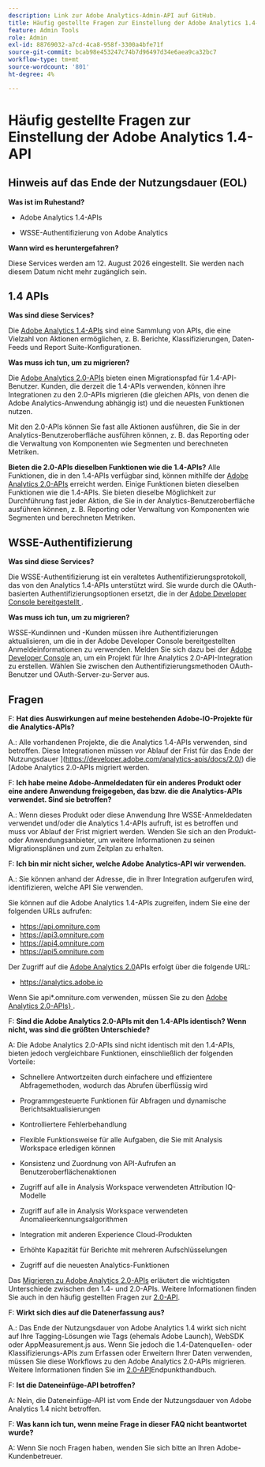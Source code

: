 ```yaml
---
description: Link zur Adobe Analytics-Admin-API auf GitHub.
title: Häufig gestellte Fragen zur Einstellung der Adobe Analytics 1.4-API
feature: Admin Tools
role: Admin
exl-id: 88769032-a7cd-4ca8-958f-3300a4bfe71f
source-git-commit: bcab98e453247c74b7d96497d34e6aea9ca32bc7
workflow-type: tm+mt
source-wordcount: '801'
ht-degree: 4%

---
```


# Häufig gestellte Fragen zur Einstellung der Adobe Analytics 1.4-API

## Hinweis auf das Ende der Nutzungsdauer (EOL)

**Was ist im Ruhestand?**

* Adobe Analytics 1.4-APIs

* WSSE-Authentifizierung von Adobe Analytics 

**Wann wird es heruntergefahren?**

Diese Services werden am 12. August 2026 eingestellt. Sie werden nach diesem Datum nicht mehr zugänglich sein.

## 1.4 APIs

**Was sind diese Services?**

Die [Adobe Analytics 1.4-APIs](https://developer.adobe.com/analytics-apis/docs/1.4/) sind eine Sammlung von APIs, die eine Vielzahl von Aktionen ermöglichen, z. B. Berichte, Klassifizierungen, Daten-Feeds und Report Suite-Konfigurationen.

**Was muss ich tun, um zu migrieren?**

Die [Adobe Analytics 2.0-APIs](https://developer.adobe.com/analytics-apis/docs/2.0/) bieten einen Migrationspfad für 1.4-API-Benutzer. Kunden, die derzeit die 1.4-APIs verwenden, können ihre Integrationen zu den 2.0-APIs migrieren (die gleichen APIs, von denen die Adobe Analytics-Anwendung abhängig ist) und die neuesten Funktionen nutzen.

Mit den 2.0-APIs können Sie fast alle Aktionen ausführen, die Sie in der Analytics-Benutzeroberfläche ausführen können, z. B. das Reporting oder die Verwaltung von Komponenten wie Segmenten und berechneten Metriken.

**Bieten die 2.0-APIs dieselben Funktionen wie die 1.4-APIs?**
Alle Funktionen, die in den 1.4-APIs verfügbar sind, können mithilfe der [Adobe Analytics 2.0-APIs](https://developer.adobe.com/analytics-apis/docs/2.0/) erreicht werden. Einige Funktionen bieten dieselben Funktionen wie die 1.4-APIs. Sie bieten dieselbe Möglichkeit zur Durchführung fast jeder Aktion, die Sie in der Analytics-Benutzeroberfläche ausführen können, z. B. Reporting oder Verwaltung von Komponenten wie Segmenten und berechneten Metriken.

## WSSE-Authentifizierung

**Was sind diese Services?**

Die WSSE-Authentifizierung ist ein veraltetes Authentifizierungsprotokoll, das von den Analytics 1.4-APIs unterstützt wird. Sie wurde durch die OAuth-basierten Authentifizierungsoptionen ersetzt, die in der [Adobe Developer Console bereitgestellt ](https://developer.adobe.com/console/home).

**Was muss ich tun, um zu migrieren?**

WSSE-Kundinnen und -Kunden müssen ihre Authentifizierungen aktualisieren, um die in der Adobe Developer Console bereitgestellten Anmeldeinformationen zu verwenden. Melden Sie sich dazu bei der [Adobe Developer Console](https://developer.adobe.com/console/home) an, um ein Projekt für Ihre Analytics 2.0-API-Integration zu erstellen. Wählen Sie zwischen den Authentifizierungsmethoden OAuth-Benutzer und OAuth-Server-zu-Server aus.

## Fragen

F: **Hat dies Auswirkungen auf meine bestehenden Adobe-IO-Projekte für die Analytics-APIs?**

A.: Alle vorhandenen Projekte, die die Analytics 1.4-APIs verwenden, sind betroffen. Diese Integrationen müssen vor Ablauf der Frist für das Ende der Nutzungsdauer ](https://developer.adobe.com/analytics-apis/docs/2.0/) die [Adobe Analytics 2.0-APIs migriert werden.

F: **Ich habe meine Adobe-Anmeldedaten für ein anderes Produkt oder eine andere Anwendung freigegeben, das bzw. die die Analytics-APIs verwendet. Sind sie betroffen?**

A.: Wenn dieses Produkt oder diese Anwendung Ihre WSSE-Anmeldedaten verwendet und/oder die Analytics 1.4-APIs aufruft, ist es betroffen und muss vor Ablauf der Frist migriert werden. Wenden Sie sich an den Produkt- oder Anwendungsanbieter, um weitere Informationen zu seinen Migrationsplänen und zum Zeitplan zu erhalten.

F: **Ich bin mir nicht sicher, welche Adobe Analytics-API wir verwenden.**

A.: Sie können anhand der Adresse, die in Ihrer Integration aufgerufen wird, identifizieren, welche API Sie verwenden.

Sie können auf die Adobe Analytics 1.4-APIs zugreifen, indem Sie eine der folgenden URLs aufrufen:
* https://api.omniture.com
* https://api3.omniture.com
* https://api4.omniture.com
* https://api5.omniture.com

Der Zugriff auf die [Adobe Analytics 2.0](https://developer.adobe.com/analytics-apis/docs/2.0/)APIs erfolgt über die folgende URL:
* https://analytics.adobe.io

Wenn Sie api*.omniture.com verwenden, müssen Sie zu den [Adobe Analytics 2.0-APIs} ](https://developer.adobe.com/analytics-apis/docs/2.0/).

F: **Sind die Adobe Analytics 2.0-APIs mit den 1.4-APIs identisch? Wenn nicht, was sind die größten Unterschiede?**

A: Die Adobe Analytics 2.0-APIs sind nicht identisch mit den 1.4-APIs, bieten jedoch vergleichbare Funktionen, einschließlich der folgenden Vorteile:

* Schnellere Antwortzeiten durch einfachere und effizientere Abfragemethoden, wodurch das Abrufen überflüssig wird

* Programmgesteuerte Funktionen für Abfragen und dynamische Berichtsaktualisierungen

* Kontrolliertere Fehlerbehandlung

* Flexible Funktionsweise für alle Aufgaben, die Sie mit Analysis Workspace erledigen können

* Konsistenz und Zuordnung von API-Aufrufen an Benutzeroberflächenaktionen

* Zugriff auf alle in Analysis Workspace verwendeten Attribution IQ-Modelle

* Zugriff auf alle in Analysis Workspace verwendeten Anomalieerkennungsalgorithmen

* Integration mit anderen Experience Cloud-Produkten

* Erhöhte Kapazität für Berichte mit mehreren Aufschlüsselungen

* Zugriff auf die neuesten Analytics-Funktionen

Das [Migrieren zu Adobe Analytics 2.0-APIs](https://developer.adobe.com/analytics-apis/docs/2.0/guides/migration/) erläutert die wichtigsten Unterschiede zwischen den 1.4- und 2.0-APIs. Weitere Informationen finden Sie auch in den häufig gestellten Fragen zur [ 2.0-API](https://developer.adobe.com/analytics-apis/docs/2.0/guides/faq/).

F: **Wirkt sich dies auf die Datenerfassung aus?**

A.: Das Ende der Nutzungsdauer von Adobe Analytics 1.4 wirkt sich nicht auf Ihre Tagging-Lösungen wie Tags (ehemals Adobe Launch), WebSDK oder AppMeasurement.js aus. Wenn Sie jedoch die 1.4-Datenquellen- oder Klassifizierungs-APIs zum Erfassen oder Erweitern Ihrer Daten verwenden, müssen Sie diese Workflows zu den Adobe Analytics 2.0-APIs migrieren. Weitere Informationen finden Sie im [2.0-API](https://developer.adobe.com/analytics-apis/docs/2.0/guides/endpoints/)Endpunkthandbuch.

F: **Ist die Dateneinfüge-API betroffen?**

A: Nein, die Dateneinfüge-API ist vom Ende der Nutzungsdauer von Adobe Analytics 1.4 nicht betroffen.

F: **Was kann ich tun, wenn meine Frage in dieser FAQ nicht beantwortet wurde?**

A: Wenn Sie noch Fragen haben, wenden Sie sich bitte an Ihren Adobe-Kundenbetreuer.
